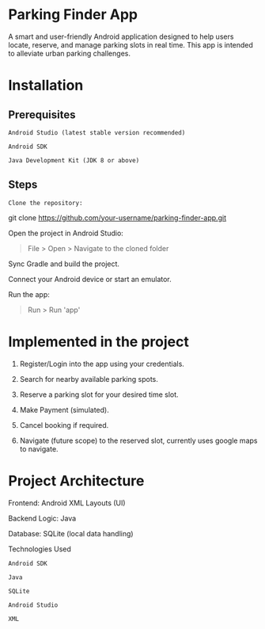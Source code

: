 # Parking Finder App

A smart and user-friendly Android application designed to help users locate, reserve, and manage parking slots in real time. This app is intended to alleviate urban parking challenges.

# Installation
## Prerequisites

    Android Studio (latest stable version recommended)

    Android SDK

    Java Development Kit (JDK 8 or above)

## Steps

    Clone the repository:

git clone https://github.com/your-username/parking-finder-app.git

Open the project in Android Studio:

> File > Open > Navigate to the cloned folder

Sync Gradle and build the project.

Connect your Android device or start an emulator.

Run the app:

> Run > Run 'app'

# Implemented in the project

1. Register/Login into the app using your credentials.

2. Search for nearby available parking spots.

3. Reserve a parking slot for your desired time slot.

4. Make Payment (simulated).

5. Cancel booking if required.

6. Navigate (future scope) to the reserved slot, currently uses google maps to navigate.

# Project Architecture

Frontend: Android XML Layouts (UI)

Backend Logic: Java

Database: SQLite (local data handling)

Technologies Used

    Android SDK

    Java

    SQLite

    Android Studio

    XML
